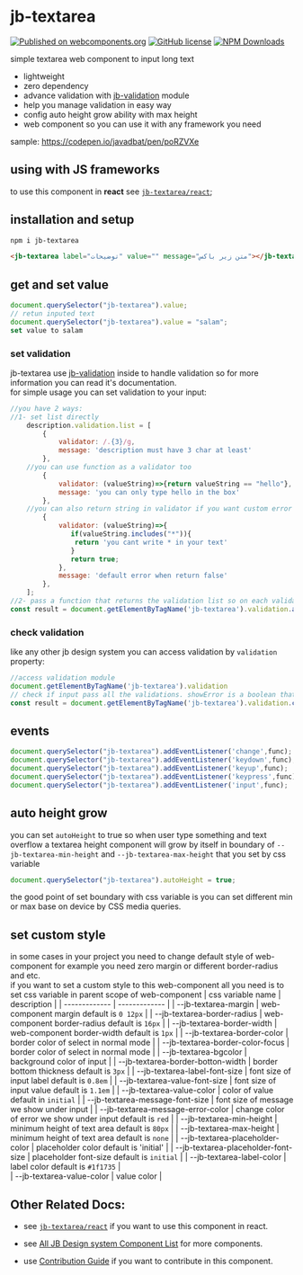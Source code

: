 # jb-textarea

[![Published on webcomponents.org](https://img.shields.io/badge/webcomponents.org-published-blue.svg)](https://www.webcomponents.org/element/jb-textarea)
[![GitHub license](https://img.shields.io/badge/license-MIT-brightgreen.svg)](https://raw.githubusercontent.com/javadbat/jb-textarea/main/LICENSE)
[![NPM Downloads](https://img.shields.io/npm/dw/jb-textarea)](https://www.npmjs.com/package/jb-textarea)

simple textarea web component to input long text

- lightweight
- zero dependency
- advance validation with [jb-validation](https://github.com/javadbat/jb-validation) module
- help you manage validation in easy way
- config auto height grow ability with max height
- web component so you can use it with any framework you need

sample: <https://codepen.io/javadbat/pen/poRZVXe>

## using with JS frameworks

to use this component in **react** see [`jb-textarea/react`](https://github.com/javadbat/jb-textarea/tree/main/react);

## installation and setup

```bash
npm i jb-textarea
```

```html
<jb-textarea label="توضیحات" value="" message="متن زیر باکس"></jb-textarea>
```

## get and set value

```js
document.querySelector("jb-textarea").value;
// retun inputed text
document.querySelector("jb-textarea").value = "salam";
set value to salam
```
### set validation

jb-textarea use [jb-validation](https://github.com/javadbat/jb-validation) inside to handle validation so for more information you can read it's documentation.  
for simple usage you can set validation to your input:

```js
//you have 2 ways: 
//1- set list directly 
    description.validation.list = [
        {
            validator: /.{3}/g,
            message: 'description must have 3 char at least'
        },
    //you can use function as a validator too
        {
            validator: (valueString)=>{return valueString == "hello"},
            message: 'you can only type hello in the box'
        },
    //you can also return string in validator if you want custom error message in some edge cases
        {
            validator: (valueString)=>{
               if(valueString.includes("*")){
                return 'you cant write * in your text'
               }
               return true;
            },
            message: 'default error when return false'
        },
    ];
//2- pass a function that returns the validation list so on each validation process we execute your callback function and get the needed validation list
const result = document.getElementByTagName('jb-textarea').validation.addValidationListGetter(getterFunction)
```

### check validation

like any other jb design system you can access validation by `validation` property:
```js
//access validation module
document.getElementByTagName('jb-textarea').validation
// check if input pass all the validations. showError is a boolean that determine your intent to show error to user on invalid status.
const result = document.getElementByTagName('jb-textarea').validation.checkValidity(showError)

```

## events

```js
document.querySelector("jb-textarea").addEventListener('change',func);
document.querySelector("jb-textarea").addEventListener('keydown',func);
document.querySelector("jb-textarea").addEventListener('keyup',func);
document.querySelector("jb-textarea").addEventListener('keypress',func);
document.querySelector("jb-textarea").addEventListener('input',func);
```

## auto height grow

you can set `autoHeight` to true so when user type something and text overflow a textarea height component will grow by itself in boundary of `--jb-textarea-min-height` and `--jb-textarea-max-height` that you set by css variable 

```js
document.querySelector("jb-textarea").autoHeight = true;
```

the good point of set boundary with css variable is you can set different min or max base on device by CSS media queries.

## set custom style

in some cases in your project you need to change default style of web-component for example you need zero margin or different border-radius and etc.    
if you want to set a custom style to this web-component all you need is to set css variable in parent scope of web-component 
| css variable name                     | description                                                                                   |
| -------------                         | -------------                                                                                 |
| --jb-textarea-margin                  | web-component margin default is `0 12px`                                                      |
| --jb-textarea-border-radius           | web-component border-radius default is `16px`                                                 |
| --jb-textarea-border-width            | web-component border-width default is `1px`                                                   |
| --jb-textarea-border-color            | border color of select in normal mode                                                         |
| --jb-textarea-border-color-focus      | border color of select in normal mode                                                         |
| --jb-textarea-bgcolor                 | background color of input                                                                     |
| --jb-textarea-border-botton-width     | border bottom thickness default is `3px`                                                      |
| --jb-textarea-label-font-size         | font size of input label default is `0.8em`                                                   |
| --jb-textarea-value-font-size         | font size of input value default is `1.1em`                                                   |
| --jb-textarea-value-color             | color of value default in `initial`                                                           |
| --jb-textarea-message-font-size       | font size of message we show under input                                                      |
| --jb-textarea-message-error-color     | change color of error we show under input default is `red`                                    |
| --jb-textarea-min-height              | minimum height of text area default is `80px`                                                 |
| --jb-textarea-max-height              | minimum height of text area default is `none`                                                 |
| --jb-textarea-placeholder-color       | placeholder color default is 'initial'                                                        |
| --jb-textarea-placeholder-font-size   | placeholder font-size default is `initial`                                                    |
| --jb-textarea-label-color             | label color default is `#1f1735`                                                              |    
| --jb-textarea-value-color             | value color                                                                                   |


## Other Related Docs:

- see [`jb-textarea/react`](https://github.com/javadbat/jb-textarea/tree/main/react) if you want to use this component in react.

- see [All JB Design system Component List](https://github.com/javadbat/design-system/blob/main/docs/component-list.md) for more components.

- use [Contribution Guide](https://github.com/javadbat/design-system/blob/main/docs/contribution-guide.md) if you want to contribute in this component.